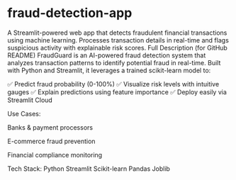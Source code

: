 # fraud-detection-app
A Streamlit-powered web app that detects fraudulent financial transactions using machine learning. Processes transaction details in real-time and flags suspicious activity with explainable risk scores.
Full Description (for GitHub README)
FraudGuard is an AI-powered fraud detection system that analyzes transaction patterns to identify potential fraud in real-time. Built with Python and Streamlit, it leverages a trained scikit-learn model to:

✅ Predict fraud probability (0-100%)
✅ Visualize risk levels with intuitive gauges
✅ Explain predictions using feature importance
✅ Deploy easily via Streamlit Cloud

Use Cases:

Banks & payment processors

E-commerce fraud prevention

Financial compliance monitoring

Tech Stack:
Python Streamlit Scikit-learn Pandas Joblib